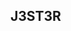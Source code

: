 ## J3ST3R

<img src="https://komarev.com/ghpvc/?username=J3ST3R&style=flat-square&color=blue" alt=""/>
